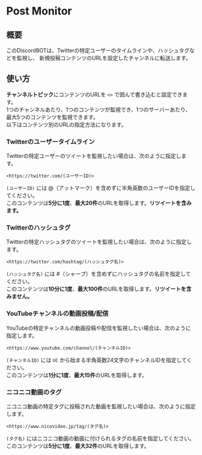 # Post Monitor
## 概要
このDiscordBOTは、Twitterの特定ユーザーのタイムラインや、ハッシュタグなどを監視し、
新規投稿コンテンツのURLを設定したチャンネルに転送します。  

## 使い方
**チャンネルトピック**にコンテンツのURLを `<>` で囲んで書き込むと設定できます。  
1つのチャンネルあたり、1つのコンテンツが監視でき、1つのサーバーあたり、最大5つのコンテンツを監視できます。  
以下はコンテンツ別のURLの指定方法になります。  

### Twitterのユーザータイムライン
Twitterの特定ユーザーのツイートを監視したい場合は、次のように指定します。  
```
<https://twitter.com/(ユーザーID)>
```
`(ユーザーID)` には @（アットマーク）を含めずに半角英数のユーザーIDを指定してください。  
このコンテンツは**5分に1度**、**最大20件**のURLを取得します。**リツイートを含みます。**  

### Twitterのハッシュタグ
Twitterの特定ハッシュタグのツイートを監視したい場合は、次のように指定します。  
```
<https://twitter.com/hashtag/(ハッシュタグ名)>
```
`(ハッシュタグ名)` には #（シャープ）を含めずにハッシュタグの名前を指定してください。  
このコンテンツは**10分に1度**、**最大100件**のURLを取得します。**リツイートを含みません。**  

### YouTubeチャンネルの動画投稿/配信
YouTubeの特定チャンネルの動画投稿や配信を監視したい場合は、次のように指定します。  
```
<https://www.youtube.com/channel/(チャンネルID)>
```
`(チャンネルID)` には `UC` から始まる半角英数24文字のチャンネルIDを指定してください。  
このコンテンツは**1分に1度**、**最大15件**のURLを取得します。  

### ニコニコ動画のタグ
ニコニコ動画の特定タグに投稿された動画を監視したい場合は、次のように指定します。  
```
<https://www.nicovideo.jp/tag/(タグ名)>
```
`(タグ名)` にはニコニコ動画の動画に付けられるタグの名前を指定してください。  
このコンテンツは**5分に1度**、**最大32件**のURLを取得します。  
